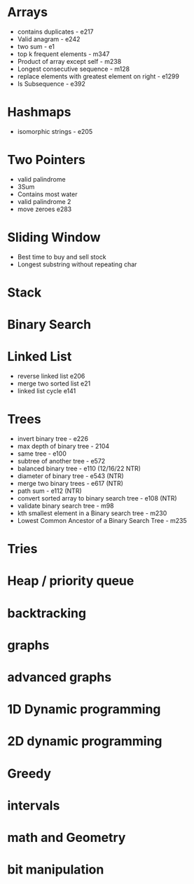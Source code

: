 # Arrays

- contains duplicates - e217
- Valid anagram - e242
- two sum - e1
- top k frequent elements - m347
- Product of array except self - m238
- Longest consecutive sequence - m128
- replace elements with greatest element on right - e1299
- Is Subsequence - e392


# Hashmaps

- isomorphic strings - e205

# Two Pointers

- valid palindrome
- 3Sum
- Contains most water
- valid palindrome 2
- move zeroes e283

# Sliding Window

- Best time to buy and sell stock
- Longest substring without repeating char

# Stack

# Binary Search

# Linked List

- reverse linked list e206
- merge two sorted list e21
- linked list cycle e141

# Trees

- invert binary tree - e226
- max depth of binary tree - 2104
- same tree - e100
- subtree of another tree - e572
- balanced binary tree - e110 (12/16/22 NTR)
- diameter of binary tree - e543 (NTR)
- merge two binary trees - e617 (NTR)
- path sum - e112 (NTR)
- convert sorted array to binary search tree - e108 (NTR)
- validate binary search tree - m98
- kth smallest element in a Binary search tree - m230
- Lowest Common Ancestor of a Binary Search Tree - m235


# Tries

# Heap / priority queue

# backtracking

# graphs

# advanced graphs

# 1D Dynamic programming

# 2D dynamic programming

# Greedy

# intervals

# math and Geometry

# bit manipulation

